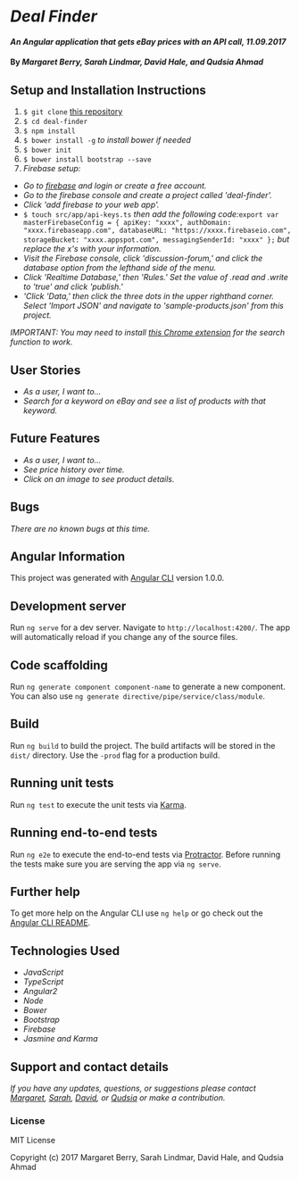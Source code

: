 # _Deal Finder_

#### _An Angular application that gets eBay prices with an API call, 11.09.2017_

#### By _Margaret Berry, Sarah Lindmar, David Hale, and Qudsia Ahmad_

## Setup and Installation Instructions
1. `$ git clone` [this repository](https://github.com/phuzisham/deal-finder.git)
2. `$ cd deal-finder`
3. `$ npm install`
4. `$ bower install -g` _to install bower if needed_
5. `$ bower init`
6. `$ bower install bootstrap --save`
7. _Firebase setup:_
* _Go to [firebase](https://firebase.google.com/) and login or create a free account._
* _Go to the firebase console and create a project called 'deal-finder'._
* _Click 'add firebase to your web app'._
* `$ touch src/app/api-keys.ts` _then add the following code:_`export var masterFirebaseConfig = { apiKey: "xxxx", authDomain: "xxxx.firebaseapp.com", databaseURL: "https://xxxx.firebaseio.com", storageBucket: "xxxx.appspot.com", messagingSenderId: "xxxx" };` _but replace the x's with your information._
* _Visit the Firebase console, click 'discussion-forum,' and click the database option from the lefthand side of the menu._
* _Click 'Realtime Database,' then 'Rules.' Set the value of .read and .write to 'true' and click 'publish.'_
* _'Click 'Data,' then click the three dots in the upper righthand corner. Select 'Import JSON' and navigate to 'sample-products.json' from this project._

_IMPORTANT: You may need to install [this Chrome extension](https://chrome.google.com/webstore/detail/allow-control-allow-origi/nlfbmbojpeacfghkpbjhddihlkkiljbi?hl=en) for the search function to work._

## User Stories
* _As a user, I want to..._
* _Search for a keyword on eBay and see a list of products with that keyword._

## Future Features
* _As a user, I want to..._
* _See price history over time._
* _Click on an image to see product details._

## Bugs
_There are no known bugs at this time._

## Angular Information
This project was generated with [Angular CLI](https://github.com/angular/angular-cli) version 1.0.0.

## Development server
Run `ng serve` for a dev server. Navigate to `http://localhost:4200/`. The app will automatically reload if you change any of the source files.

## Code scaffolding
Run `ng generate component component-name` to generate a new component. You can also use `ng generate directive/pipe/service/class/module`.

## Build
Run `ng build` to build the project. The build artifacts will be stored in the `dist/` directory. Use the `-prod` flag for a production build.

## Running unit tests
Run `ng test` to execute the unit tests via [Karma](https://karma-runner.github.io).

## Running end-to-end tests
Run `ng e2e` to execute the end-to-end tests via [Protractor](http://www.protractortest.org/).
Before running the tests make sure you are serving the app via `ng serve`.

## Further help
To get more help on the Angular CLI use `ng help` or go check out the [Angular CLI README](https://github.com/angular/angular-cli/blob/master/README.md).

## Technologies Used
* _JavaScript_
* _TypeScript_
* _Angular2_
* _Node_
* _Bower_
* _Bootstrap_
* _Firebase_
* _Jasmine and Karma_

## Support and contact details

_If you have any updates, questions, or suggestions please contact [Margaret], [Sarah], [David], or [Qudsia] or make a contribution._

[Margaret]: mailto:margaretshelaghmcgovern@gmail.com
[Sarah]: mailto:srhcrete@gmail.com
[David]: mailto:david.hale7@gmail.com
[Qudsia]: q4hmad@gmail.com

### License

MIT License

Copyright (c) 2017 Margaret Berry, Sarah Lindmar, David Hale, and Qudsia Ahmad
